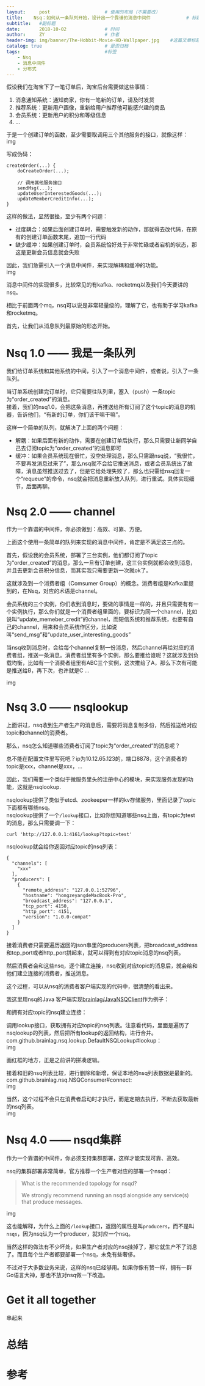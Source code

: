 ```yaml
---
layout:     post                    # 使用的布局（不需要改）
title:    Nsq：如何从一条队列开始，设计出一个靠谱的消息中间件             # 标题 
subtitle:   #副标题
date:       2018-10-02              # 时间
author:     ZY                      # 作者
header-img: img/banner/The-Hobbit-Movie-HD-Wallpaper.jpg    #这篇文章标题背景图片
catalog: true                       # 是否归档
tags:                               #标签
    - Nsq
    - 消息中间件
    - 分布式
---
```

假设我们在淘宝下了一笔订单后，淘宝后台需要做这些事情：

1. 消息通知系统：通知商家，你有一笔新的订单，请及时发货
2. 推荐系统：更新用户画像，重新给用户推荐他可能感兴趣的商品
3. 会员系统：更新用户的积分和等级信息  
4. ...  

于是一个创建订单的函数，至少需要取调用三个其他服务的接口，就像这样：
img

写成伪码：  
```
createOrder(...) {
    doCreateOrder(...);
    
    // 调用其他服务接口
    sendMsg(...);
    updateUserInterestedGoods(...);
    updateMemberCreditInfo(...);
}
```

这样的做法，显然很挫，至少有两个问题：

- 过度耦合：如果后面创建订单时，需要触发新的动作，那就得去改代码，在原有的创建订单函数末尾，追加一行代码
- 缺少缓冲：如果创建订单时，会员系统恰好处于非常忙碌或者宕机的状态，那这是更新会员信息就会失败

因此，我们急需引入一个消息中间件，来实现解耦和缓冲的功能。  
img

消息中间件的实现很多，比较常见的有kafka、rocketmq以及我们今天要讲的nsq。  

相比于前面两个mq，nsq可以说是非常轻量级的，理解了它，也有助于学习kafka和rocketmq。  

首先，让我们从消息队列最原始的形态开始。  

# Nsq 1.0 —— 我是一条队列

我们给订单系统和其他系统的中间，引入了一个消息中间件，或者说，引入了一条队列。  

当订单系统创建完订单时，它只需要往队列里，塞入（push）一条topic为“order_created”的消息。  
接着，我们的nsq1.0，会把这条消息，再推送给所有订阅了这个topic的消息的机器，告诉他们，“有新的订单，你们该干嘛干嘛”。  

这样一个简单的队列，就解决了上面的两个问题：  

- 解耦：如果后面有新的动作，需要在创建订单后执行，那么只需要让新同学自己去订阅topic为“order_created”的消息即可
- 缓冲：如果会员系统现在很忙，没空处理消息，那么只需跟nsq说，“我很忙，不要再发消息过来了”，那么nsq就不会给它推送消息，或者会员系统出了故障，消息虽然推送过去了，但是它给处理失败了，那么也只需给nsq回复一个“requeue”的命令，nsq就会把消息重新放入队列，进行重试。具体实现细节，后面再聊。  

# Nsq 2.0 —— channel

作为一个靠谱的中间件，你必须做到：高效、可靠、方便。  

上面这个使用一条简单的队列来实现的消息中间件，肯定是不满足这三点的。  

首先，假设我的会员系统，部署了三台实例，他们都订阅了topic为“order_created”的消息，那么一旦有订单创建，这三台实例就都会收到消息，并且去更新会员积分信息，而其实我只需要更新一次就ok了。  

这就涉及到一个消费者组（Comsumer Group）的概念。消费者组是Kafka里提到的，在Nsq，对应的术语是channel。  

会员系统的三个实例，你们收到消息时，要做的事情是一样的，并且只需要有有一个实例执行，那么你们就是一个消费者组里面的，要标识为同一个channel，比如说叫“update_memeber_credit”的channel，而短信系统和推荐系统，也要有自己的channel，用来和会员系统作区分，比如说叫“send_msg”和“update_user_interesting_goods”  

当nsq收到消息时，会给每个channel复制一份消息，然后channel再给对应的消费者组，推送一条消息。消费者组里有多个实例，那么要推给谁呢？这就涉及到负载均衡，比如有一个消费者组里有ABC三个实例，这次推给了A，那么下次有可能是推送给B，再下次，也许就是C ...  

img


# Nsq 3.0 —— nsqlookup

上面讲过，nsq收到生产者生产的消息后，需要将消息复制多份，然后推送给对应topic和channel的消费者。  

那么，nsq怎么知道哪些消费者订阅了topic为“order_created”的消息呢？  

总不能在配置文件里写死吧？ip为10.12.65.123的，端口8878，这个消费者的topic是xxx，channel是xxx，...   

因此，我们需要一个类似于微服务里头的注册中心的模块，来实现服务发现的功能，这就是nsqlookup.  

nsqlookup提供了类似于etcd、zookeeper一样的kv存储服务，里面记录了topic下面都有哪些nsq。  
nsqlookup提供了一个`/lookup`接口，比如你想知道哪些nsq上面，有topic为test的消息，那么只需要调一下：
```
curl 'http://127.0.0.1:4161/lookup?topic=test'
```

nsqlookup就会给你返回对应topic的nsq列表：
```
{
  "channels": [
    "xxx"
  ],
  "producers": [
    {
      "remote_address": "127.0.0.1:52796",
      "hostname": "hongzeyangdeMacBook-Pro",
      "broadcast_address": "127.0.0.1",
      "tcp_port": 4150,
      "http_port": 4151,
      "version": "1.0.0-compat"
    }
  ]
}
```
接着消费者只需要遍历返回的json串里的producers列表，把broadcast_address和tcp_port或者http_port拼起来，就可以得到有对应topic消息的nsq列表。 

然后消费者会和这些nsq，逐个建立连接，nsq收到对应topic的消息后，就会给和他们建立连接的消费者，推送消息。  

这个过程，可以从nsq的消费者客户端实现的代码中，很清楚的看出来。  

我这里用nsq的Java 客户端实现[brainlag/JavaNSQClient](https://github.com/brainlag/JavaNSQClient)作为例子：  

和拥有对应topic的nsq建立连接：


调用lookup接口，获取拥有对应topic的nsq列表。注意看代码，里面是遍历了nsqlookup的列表，然后把所有lookup的返回结构，进行合并。    
com.github.brainlag.nsq.lookup.DefaultNSQLookup#lookup：  
img 

画红框的地方，正是之前讲的拼凑逻辑。  

接着和旧的nsq列表比较，进行删除和新增，保证本地的nsq列表数据是最新的。  
com.github.brainlag.nsq.NSQConsumer#connect:  
img

当然，这个过程不会只在消费者启动时才执行，而是定期去执行，不断去获取最新的nsq列表。  
img

# Nsq 4.0 —— nsqd集群

作为一个靠谱的中间件，你必须支持集群部署，这样才能实现可靠、高效。  

nsq的集群部署非常简单，官方推荐一个生产者对应的部署一个nsqd：  
> What is the recommended topology for nsqd?
>   
> We strongly recommend running an nsqd alongside any service(s) that produce messages.  

img  

这也能解释，为什么上面的`/lookup`接口，返回的属性是叫`producers`，而不是叫`nsqs`，因为nsq认为一个producer，就对应一个nsq。  

当然这样的做法有不少坏处，如果生产者对应的nsq挂掉了，那它就生产不了消息了。而且每个生产者都要部署一个nsq，未免有些奢侈。  

不过对于大多数业务来说，这样的nsq已经够用。如果你像有赞一样，拥有一群Go语言大神，那也不放对nsq做一下改造。  

# Get it all together

串起来

# 总结

# 参考



